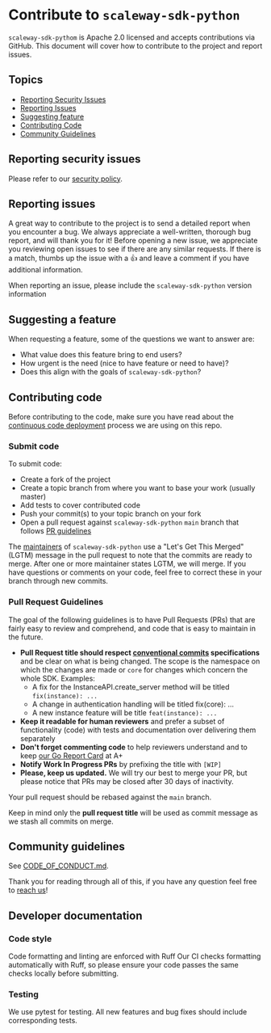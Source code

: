# Contribute to `scaleway-sdk-python`

`scaleway-sdk-pythom` is Apache 2.0 licensed and accepts contributions via GitHub.
This document will cover how to contribute to the project and report issues.

## Topics

- [Reporting Security Issues](#reporting-security-issues)
- [Reporting Issues](#reporting-issues)
- [Suggesting feature](#suggesting-feature)
- [Contributing Code](#contributing-code)
- [Community Guidelines](#community-guidelines)

## Reporting security issues

Please refer to our [security policy](../SECURITY.md).

## Reporting issues

A great way to contribute to the project is to send a detailed report when you encounter a bug.
We always appreciate a well-written, thorough bug report, and will thank you for it!
Before opening a new issue, we appreciate you reviewing open issues to see if there are any similar requests.
If there is a match, thumbs up the issue with a 👍 and leave a comment if you have additional information.

When reporting an issue, please include the `scaleway-sdk-python` version information

## Suggesting a feature

When requesting a feature, some of the questions we want to answer are:

- What value does this feature bring to end users?
- How urgent is the need (nice to have feature or need to have)?
- Does this align with the goals of `scaleway-sdk-python`?

## Contributing code

Before contributing to the code, make sure you have read about the [continuous code deployment](docs/CONTINUOUS_CODE_DEPLOYMENT.md) process we are using on this repo.

### Submit code

To submit code:

- Create a fork of the project
- Create a topic branch from where you want to base your work (usually master)
- Add tests to cover contributed code
- Push your commit(s) to your topic branch on your fork
- Open a pull request against `scaleway-sdk-python` `main` branch that follows [PR guidelines](#pull-request-guidelines)

The [maintainers](MAINTAINERS.md) of `scaleway-sdk-python` use a "Let's Get This Merged" (LGTM) message in the pull request to note that the commits are ready to merge.
After one or more maintainer states LGTM, we will merge.
If you have questions or comments on your code, feel free to correct these in your branch through new commits.

### Pull Request Guidelines

The goal of the following guidelines is to have Pull Requests (PRs) that are fairly easy to review and comprehend, and code that is easy to maintain in the future.

- **Pull Request title should respect [conventional commits](https://www.conventionalcommits.org/en/v1.0.0) specifications** and be clear on what is being changed.
  The scope is the namespace on which the changes are made or `core` for changes which concern the whole SDK. Examples:
    - A fix for the InstanceAPI.create_server method will be titled `fix(instance): ...`
    - A change in authentication handling will be titled fix(core): ...
    - A new instance feature will be title `feat(instance): ...`
- **Keep it readable for human reviewers** and prefer a subset of functionality (code) with tests and documentation over delivering them separately
- **Don't forget commenting code** to help reviewers understand and to keep [our Go Report Card](https://goreportcard.com/report/github.com/scaleway/scaleway-sdk-go) at A+
- **Notify Work In Progress PRs** by prefixing the title with `[WIP]`
- **Please, keep us updated.**
  We will try our best to merge your PR, but please notice that PRs may be closed after 30 days of inactivity.

Your pull request should be rebased against the `main` branch.

Keep in mind only the **pull request title** will be used as commit message as we stash all commits on merge.

## Community guidelines

See [CODE_OF_CONDUCT.md](CODE_OF_CONDUCT.md).

Thank you for reading through all of this, if you have any question feel free to [reach us](README.md#reach-us)!

## Developer documentation

### Code style

Code formatting and linting are enforced with Ruff
Our CI checks formatting automatically with Ruff, so please ensure your code passes the same checks locally before submitting.

### Testing

We use pytest for testing.
All new features and bug fixes should include corresponding tests.

